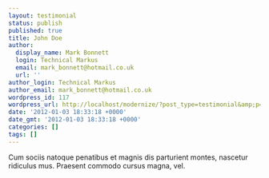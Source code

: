 ```yaml
---
layout: testimonial
status: publish
published: true
title: John Doe
author:
  display_name: Mark Bonnett
  login: Technical Markus
  email: mark_bonnett@hotmail.co.uk
  url: ''
author_login: Technical Markus
author_email: mark_bonnett@hotmail.co.uk
wordpress_id: 117
wordpress_url: http://localhost/modernize/?post_type=testimonial&amp;p=117
date: '2012-01-03 18:33:18 +0000'
date_gmt: '2012-01-03 18:33:18 +0000'
categories: []
tags: []
---
```

<p>Cum sociis natoque penatibus et magnis dis parturient montes, nascetur ridiculus mus. Praesent commodo cursus magna, vel.</p>
